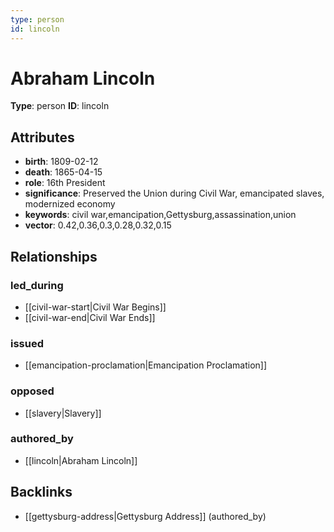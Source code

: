 ```yaml
---
type: person
id: lincoln
---
```


# Abraham Lincoln

**Type**: person
**ID**: lincoln

## Attributes

- **birth**: 1809-02-12
- **death**: 1865-04-15
- **role**: 16th President
- **significance**: Preserved the Union during Civil War, emancipated slaves, modernized economy
- **keywords**: civil war,emancipation,Gettysburg,assassination,union
- **vector**: 0.42,0.36,0.3,0.28,0.32,0.15

## Relationships

### led_during

- [[civil-war-start|Civil War Begins]]
- [[civil-war-end|Civil War Ends]]

### issued

- [[emancipation-proclamation|Emancipation Proclamation]]

### opposed

- [[slavery|Slavery]]

### authored_by

- [[lincoln|Abraham Lincoln]]

## Backlinks

- [[gettysburg-address|Gettysburg Address]] (authored_by)

